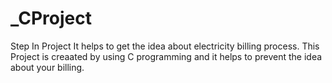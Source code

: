 # _CProject
Step In Project
It helps to get the idea about electricity billing process. This Project is creaated by using C programming and it helps to prevent the idea about your billing.
